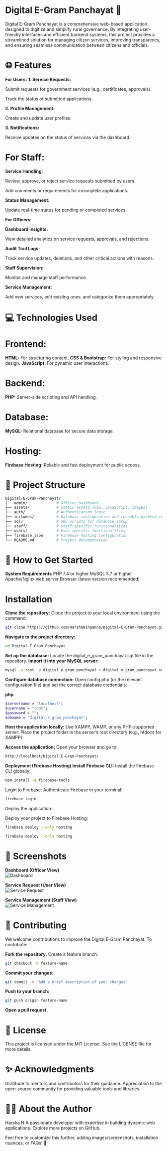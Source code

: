 # Digital E-Gram Panchayat 🌟
Digital E-Gram Panchayat is a comprehensive web-based application designed to digitize and simplify rural governance. By integrating user-friendly interfaces and efficient backend systems, this project provides a streamlined solution for managing citizen services, improving transparency, and ensuring seamless communication between citizens and officials.

# 🌐 Features

**For Users:**
**1. Service Requests:**

Submit requests for government services (e.g., certificates, approvals).

Track the status of submitted applications.

**2. Profile Management:**

Create and update user profiles.

**3. Notifications:**

Receive updates on the status of services via the dashboard.

# **For Staff:**

**Service Handling:**

Review, approve, or reject service requests submitted by users.

Add comments or requirements for incomplete applications.

**Status Management:**

Update real-time status for pending or completed services.

**For Officers:**

**Dashboard Insights:**

View detailed analytics on service requests, approvals, and rejections.

**Audit Trail Logs:**

Track service updates, deletions, and other critical actions with reasons.

**Staff Supervision:**

Monitor and manage staff performance.

**Service Management:**

Add new services, edit existing ones, and categorize them appropriately.

# **💻 Technologies Used**
# **Frontend:**
**HTML:** For structuring content.
**CSS & Bootstrap:** For styling and responsive design.
**JavaScript:** For dynamic user interactions.
# **Backend:**
**PHP:** Server-side scripting and API handling.
# **Database:**
**MySQL:** Relational database for secure data storage.
# **Hosting:**
**Firebase Hosting:** Reliable and fast deployment for public access.

# 📂 Project Structure
```bash
Digital-E-Gram-Panchayat/
├── admin/             # Officer Dashboard
├── assets/            # Static assets (CSS, JavaScript, images)
├── auth/              # Authentication logic
├── includes/          # Database configuration and reusable backend code
├── sql/               # SQL scripts for database setup
├── staff/             # Staff-specific functionalities
├── users/             # User-specific functionalities
├── firebase.json      # Firebase hosting configuration
└── README.md          # Project documentation
```
# 🚀 How to Get Started
**System Requirements**
PHP 7.4 or higher
MySQL 5.7 or higher
Apache/Nginx web server
Browser (latest version recommended)
# Installation
**Clone the repository:**
Clone the project to your local environment using the command:

```bash
git clone https://github.com/HarshaNinganna/Digital-E-Gram-Panchayat.git
```
**Navigate to the project directory:**

```bash
cd Digital-E-Gram-Panchayat
```
**Set up the database:**
Locate the digital_e_gram_panchayat.sql file in the repository.
**Import it into your MySQL server:**
```bash
mysql -u root -p digital_e_gram_panchayat < digital_e_gram_panchayat.sql
```
**Configure database connection:**
Open config.php (or the relevant configuration file) and set the correct database credentials:

**php**
```bash
$servername = "localhost";
$username = "root";
$password = "";
$dbname = "digital_e_gram_panchayat";
```
**Host the application locally:**
Use XAMPP, WAMP, or any PHP-supported server.
Place the project folder in the server’s root directory (e.g., htdocs for XAMPP).

**Access the application:**
Open your browser and go to:

```bash
http://localhost/Digital-E-Gram-Panchayat/
```
**Deployment (Firebase Hosting)**
**Install Firebase CLI:**
Install the Firebase CLI globally:

```bash
npm install -g firebase-tools
```
Login to Firebase:
Authenticate Firebase in your terminal:

```bash
firebase login
```
Deploy the application:

Deploy your project to Firebase Hosting:
```bash
firebase deploy --only hosting
```

```bash
firebase deploy --only hosting
```
# **🎨 Screenshots**

**Dashboard (Officer View)**  
![Dashboard](assets/images/Screenshot%20(90).png)

**Service Request (User View)**  
![Service Request](assets/images/Screenshot%20(87).png)

**Service Management (Staff View)**  
![Service Management](assets/images/Screenshot%20(91).png)

# **🤝 Contributing**
We welcome contributions to improve the Digital E-Gram Panchayat. To contribute:

**Fork the repository.**
Create a feature branch:
```bash
git checkout -b feature-name
```
**Commit your changes:**
```bash
git commit -m "Add a brief description of your changes"
```
**Push to your branch:**
```bash
git push origin feature-name
```
**Open a pull request.**
# **📜 License**
This project is licensed under the MIT License. See the LICENSE file for more details.

# **✨ Acknowledgments**
Gratitude to mentors and contributors for their guidance.
Appreciation to the open-source community for providing valuable tools and libraries.

# **🧑‍💻 About the Author**
Harsha N
A passionate developer with expertise in building dynamic web applications.
Explore more projects on GitHub.

Feel free to customize this further, adding images/screenshots, installation nuances, or FAQs! 🚀
